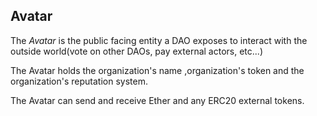 ## Avatar


The *Avatar* is the public facing entity a DAO exposes to interact with the outside world(vote on other DAOs, pay external actors, etc...)

The Avatar holds the organization's name ,organization's token and the organization's reputation system.

The Avatar can send and receive Ether and any ERC20 external tokens.
